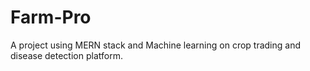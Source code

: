 # Farm-Pro
A project using MERN stack and Machine learning on crop trading and disease detection platform. 
